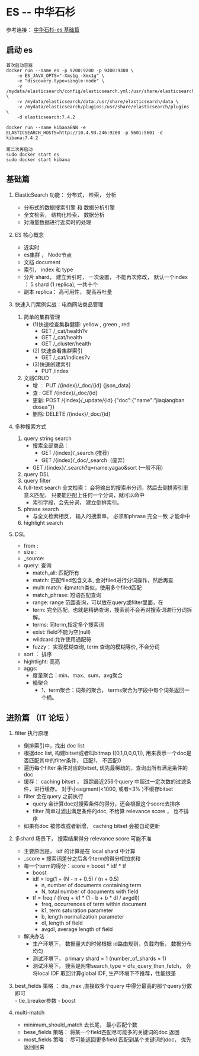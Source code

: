# ES  --  中华石杉
参考连接： [中华石杉-es 基础篇](https://www.bilibili.com/video/BV1p4411h7sR?p=2&spm_id_from=pageDriver)

## 启动 es
```     
首次启动容器
docker run --name es -p 9200:9200 -p 9300:9300 \
    -e ES_JAVA_OPTS="-Xms1g -Xmx1g" \
    -e "discovery.type=single-node" \
    -v /mydata/elasticsearch/config/elasticsearch.yml:/usr/share/elasticsearch/config/elasticsearch.yml \
    -v /mydata/elasticsearch/data:/usr/share/elasticsearch/data \
    -v /mydata/elasticsearch/plugins:/usr/share/elasticsearch/plugins \
    -d elasticsearch:7.4.2 

docker run --name kibanaENN -e ELASTICSEARCH_HOSTS=http://10.4.93.246:9200 -p 5601:5601 -d kibana:7.4.2 

第二次再启动
sudo docker start es 
sudo docker start kibana 
```
   

## 基础篇
1. ElasticSearch 功能： 分布式， 检索， 分析
    - 分布式的数据搜索引擎 和 数据分析引擎
    - 全文检索， 结构化检索， 数据分析
    - 对海量数据进行近实时的处理
2. ES 核心概念
    - 近实时     
    - es集群 ， Node节点 
    - 文档 document
    - 索引， index 和 type 
    - 分片 shard， 建立索引时， 一次设置， 不能再次修改， 默认一个index ： 5 shard (1 replica), 一共十个
    - 副本 replica： 高可用性， 提高吞吐量
    
3. 快速入门案例实战：电商网站商品管理
    1. 简单的集群管理
        - (1)快速检查集群健康: yellow , green , red 
            - GET /_cat/health?v
            - GET /_cat/health
            - GET /_cluster/health
        - (2) 快速查看集群索引
            - GET /_cat/indices?v
        - (3)快速创建索引
            - PUT /index
    2. 文档CRUD
        - 增 ： PUT /{index}/_doc/{id}  {json_data}
        - 查 : GET /{index}/_doc/{id}
        - 更新: POST /{index}/_update/{id}  {"doc":{"name":"jiaqiangban dosea"}}
        - 删除: DELETE /{index}/_doc/{id}
        
4. 多种搜索方式
    1. query string search 
        - 搜索全部商品： 
            - GET /{index}/_search (推荐)    
            - GET /{index}/_doc/_search（废弃）    
        - GET /{index}/_search?q=name:yagao&sort  (一般不用)
    2. query DSL
    3. query filter
    4. full-text search 全文检索： 会将输出的搜索串分词，然后去倒排索引里意义匹配， 只要能匹配上任何一个分词，就可以命中
        - 索引字段，会先分词， 建立倒排索引。
    5. phrase search 
        - 与全文检索相反， 输入的搜索串， 必须和phrase 完全一致 才能命中 
    6. highlight search 
5. DSL 
    - from :
    - size :
    - _source: 
    - query: 查询
        - match_all: 匹配所有
        - match: 匹配filed包含文本, 会对filed进行分词操作，然后再查
        - multi match: 和match类似，使用多个filed匹配
        - match_phrase: 短语匹配查询
        - range: range 范围查询，可以放在query或filter里面，在
        - term: 完全匹配，也就是精确查询，搜索前不会再对搜索词进行分词拆解。
        - terms: 同term,指定多个搜索词
        - exist: field不能为空(null)
        - wildcard:允许使用通配符　
        - fuzzy： 实现模糊查询,  term 查询的模糊等价, 不会分词
    - sort ： 排序
    - hightlight: 高亮
    - aggs: 
        - 度量聚合：min、max、sum、avg聚合
        - 桶聚合
            - 1、term聚合：词条的聚合， terms聚合为字段中每个词条返回一个桶。

## 进阶篇 （IT 论坛 ） 
1. filter 执行原理
    - 倒排索引中，找出 doc list
    - 根据doc list, 构建bitset或者叫bitmap  ([0,1,0,0,0,1]), 用来表示一个doc是否匹配其中的filter条件， 匹配1， 不匹配0
    - 遍历每个filter 条件对应的bitset, 优先最稀疏的，查询出所有满足条件的doc
    - 缓存： caching bitset ， 跟踪最近256个query 中超过一定次数的过滤条件，进行缓存。 对于小segment(<1000, 或者<3% )不缓存bitset
    - filter 会在query 之前执行
        - query 会计算doc对搜索条件的得分，还会根据这个score去排序
        - filter 简单过滤出满足条件的doc, 不给算 relevance score ， 也不排序
    - 如果有doc 被修改或者新增， caching bitset 会被自动更新

2.  多shard 场景下， 搜索结果得分 relevance score 可能不准
    - 主要原因是， idf 的计算是在 local shard 中计算
    - _score  = 搜索词差分之后各个term的得分相加求和
    - 每一个term的得分：score = boost * idf * tf
        - boost
        - idf = log(1 + (N - n + 0.5) / (n + 0.5)
            - n, number of documents containing term
            - N, total number of documents with field 
        - tf = freq / (freq + k1 * (1 - b + b * dl / avgdl))
            - freq, occurrences of term within document
            - k1, term saturation parameter
            - b, length normalization parameter
            - dl, length of field
            - avgdl, average length of field
    - 解决办法： 
        - 生产环境下， 数据量大的时候根据 id路由规则，负载均衡， 数据分布均匀
        - 测试环境下， primary shard = 1 (number_of_shards = 1)
        - 测试环境下， 搜索是附带search_type = dfs_query_then_fetch， 会将local IDF 取回计算global IDF, 生产环境下不推荐，性能很差
3.  best_fields 策略 ： dis_max ,直接取多个query 中得分最高的那个query分数即可   
        - tie_breaker参数
        - boost 
4. multi-match 
    - minimum_should_match 去长尾， 最小匹配个数
    - bese_fields 策略： 将某一个field匹配尽可能多的关键词的doc 返回
    - most_fields 策略： 尽可能返回更多field 匹配到某个关键词的doc， 优先返回回来